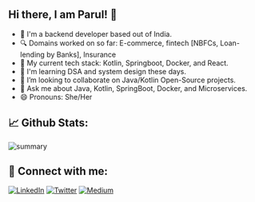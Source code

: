 ## Hi there, I am Parul! 👋

- 🦅 I'm a backend developer based out of India.
- 🔍 Domains worked on so far: E-commerce, fintech [NBFCs, Loan-lending by Banks], Insurance
- 🌱 My current tech stack: Kotlin, Springboot, Docker, and React.
- 📖 I'm learning DSA and system design these days.
- 👯 I’m looking to collaborate on Java/Kotlin Open-Source projects.
- 💬 Ask me about Java, Kotlin, SpringBoot, Docker, and Microservices.
- 😄 Pronouns: She/Her

## 📈 Github Stats:
![summary](https://github-readme-stats.vercel.app/api?username=parulagg27&include_all_commits=true&show_icons=true&theme=dracula&count_private=true&hide=contribs)


## 🤝 Connect with me:
[![LinkedIn](https://img.shields.io/badge/LinkedIn-Connect-blue?logo=linkedin&style=for-the-badge)](https://www.linkedin.com/in/parulagg27/) [![Twitter](https://img.shields.io/badge/Twitter-Follow-blue?logo=twitter&style=for-the-badge)](https://twitter.com/parulagg27) [![Medium](https://img.shields.io/badge/Medium-Follow-%2312100E?logo=medium&style=for-the-badge)](https://medium.com/@parulagg27)

<!--
**parulagg27/parulagg27** is a ✨ _special_ ✨ repository because its `README.md` (this file) appears on your GitHub profile.

Here are some ideas to get you started:

- 🔭 I’m currently working on ...
- 🌱 I’m currently learning ...
- 👯 I’m looking to collaborate on ...
- 🤔 I’m looking for help with ...
- 💬 Ask me about ...
- 📫 How to reach me: ...
- 😄 Pronouns: ...
- ⚡ Fun fact: ...
-->
